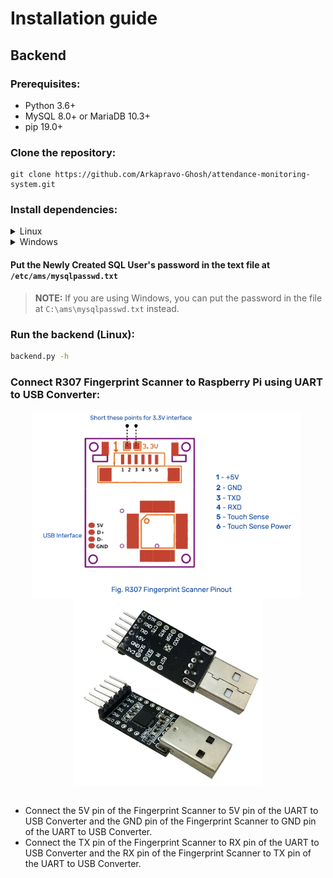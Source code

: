 # Installation guide
## Backend
### Prerequisites:
- Python 3.6+
- MySQL 8.0+ or MariaDB 10.3+
- pip 19.0+
### Clone the repository:
```
git clone https://github.com/Arkapravo-Ghosh/attendance-monitoring-system.git
```
### Install dependencies:
<details>
<summary>Linux</summary>

```bash
git clone https://github.com/Arkapravo-Ghosh/attendance-monitoring-system.git
cd attendance-monitoring-system
sudo ./install.sh
```
</details>
<details>
<summary>Windows</summary>

```powershell
git clone https://github.com/Arkapravo-Ghosh/attendance-monitoring-system.git
cd attendance-monitoring-system
py -m pip install -r requirements.txt
```
### Create a database:
```sql
CREATE DATABASE attendance;
```
### Create a user:
```sql
CREATE USER 'attendance'@'localhost' IDENTIFIED BY 'password';
```
> **Note:** Replace `password` with your desired password.
#### Grant privileges:
```sql
GRANT ALL PRIVILEGES ON attendance.* TO 'attendance'@'localhost';
FLUSH PRIVILEGES;
```
</details>


#### Put the Newly Created SQL User's password in the text file at `/etc/ams/mysqlpasswd.txt`
> **NOTE:** If you are using Windows, you can put the password in the file at `C:\ams\mysqlpasswd.txt` instead.

### Run the backend (Linux):

```bash
backend.py -h
```

### Connect R307 Fingerprint Scanner to Raspberry Pi using UART to USB Converter:

<div align=center>
<img align=top height="300" src="images/R307-Fingerprint-Scanner-Pinout.png" />&nbsp;
<img align=top height="300" src="images/usb-to-uart-img.jpg" />
</div>
<br>

- Connect the 5V pin of the Fingerprint Scanner to 5V pin of the UART to USB Converter and the GND pin of the Fingerprint Scanner to GND pin of the UART to USB Converter.
- Connect the TX pin of the Fingerprint Scanner to RX pin of the UART to USB Converter and the RX pin of the Fingerprint Scanner to TX pin of the UART to USB Converter.
